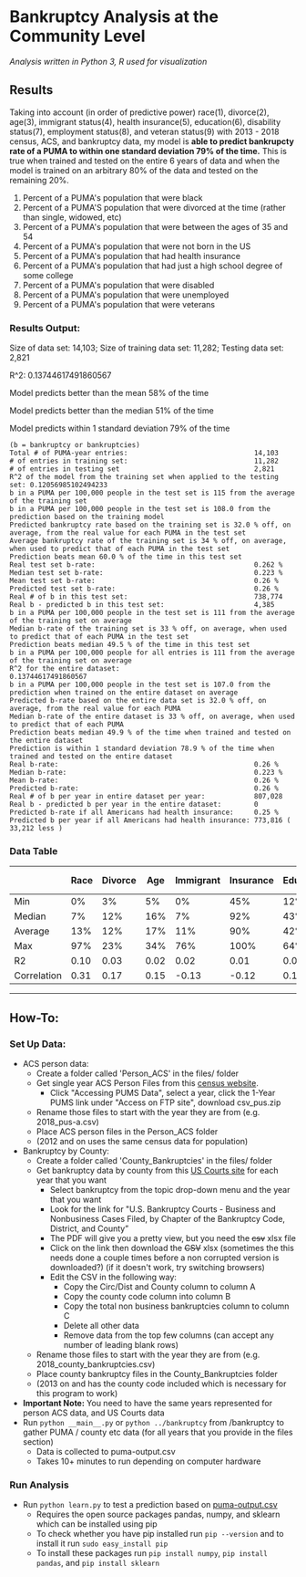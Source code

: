 # Bankruptcy Analysis at the Community Level

*Analysis written in Python 3, R used for visualization*

## Results

Taking into account (in order of predictive power) race(1), divorce(2), age(3), immigrant status(4), health insurance(5), education(6), disability status(7), employment status(8), and veteran status(9) with 2013 - 2018 census, ACS, and bankruptcy data, my model is **able to predict bankrupcty rate of a PUMA to within one standard deviation 79% of the time.** This is true when trained and tested on the entire 6 years of data and when the model is trained on an arbitrary 80% of the data and tested on the remaining 20%.

1) Percent of a PUMA's population that were black
2) Percent of a PUMA'S population that were divorced at the time (rather than single, widowed, etc)
3) Percent of a PUMA's population that were between the ages of 35 and 54
4) Percent of a PUMA's population that were not born in the US
5) Percent of a PUMA's population that had health insurance
6) Percent of a PUMA's population that had just a high school degree of some college
7) Percent of a PUMA's population that were disabled
8) Percent of a PUMA's population that were unemployed
9) Percent of a PUMA's population that were veterans

### Results Output:
Size of data set: 14,103; Size of training data set: 11,282; Testing data set: 2,821

R^2: 0.13744617491860567

Model predicts better than the mean 58% of the time

Model predicts better than the median 51% of the time

Model predicts within 1 standard deviation 79% of the time

```
(b = bankruptcy or bankruptcies)              
Total # of PUMA-year entries:                               14,103              
# of entries in training set:                               11,282              
# of entries in testing set                                 2,821              
R^2 of the model from the training set when applied to the testing set: 0.12056985102494233              
b in a PUMA per 100,000 people in the test set is 115 from the average of the training set              
b in a PUMA per 100,000 people in the test set is 108.0 from the prediction based on the training model              
Predicted bankruptcy rate based on the training set is 32.0 % off, on average, from the real value for each PUMA in the test set              
Average bankruptcy rate of the training set is 34 % off, on average, when used to predict that of each PUMA in the test set              
Prediction beats mean 60.0 % of the time in this test set              
Real test set b-rate:                                       0.262 %              
Median test set b-rate:                                     0.223 %              
Mean test set b-rate:                                       0.26 %              
Predicted test set b-rate:                                  0.26 %              
Real # of b in this test set:                               738,774              
Real b - predicted b in this test set:                      4,385              
b in a PUMA per 100,000 people in the test set is 111 from the average of the training set on average              
Median b-rate of the training set is 33 % off, on average, when used to predict that of each PUMA in the test set              
Prediction beats median 49.5 % of the time in this test set              
b in a PUMA per 100,000 people for all entries is 111 from the average of the training set on average              
R^2 for the entire dataset:                                 0.13744617491860567              
b in a PUMA per 100,000 people in the test set is 107.0 from the prediction when trained on the entire dataset on average              
Predicted b-rate based on the entire data set is 32.0 % off, on average, from the real value for each PUMA              
Median b-rate of the entire dataset is 33 % off, on average, when used to predict that of each PUMA              
Prediction beats median 49.9 % of the time when trained and tested on the entire dataset              
Prediction is within 1 standard deviation 78.9 % of the time when trained and tested on the entire dataset               
Real b-rate:                                                0.26 %              
Median b-rate:                                              0.223 %              
Mean b-rate:                                                0.26 %              
Predicted b-rate:                                           0.26 %              
Real # of b per year in entire dataset per year:            807,028              
Real b - predicted b per year in the entire dataset:        0              
Predicted b-rate if all Americans had health insurance:     0.25 %              
Predicted b per year if all Americans had health insurance: 773,816 ( 33,212 less )
```

### Data Table

|             | Race | Divorce | Age  | Immigrant | Insurance | Education | Disability | Unemployment | Veteran | Bankruptcy  / 100,000 |
|-------------|-------|---------|------|-----------|-----------|-----------|----------|------------|---------|-----------------------|
| Min         | 0%    | 3%      | 5%   | 0%        | 45%       | 12%       | 5%       | 37%        | 0%      | 0                     |
| Median      | 7%    | 12%     | 16%  | 7%        | 92%       | 43%       | 19%      | 65%        | 7%      | 223                   |
| Average     | 13%   | 12%     | 17%  | 11%       | 90%       | 42%       | 19%      | 65%        | 7%      | 260                   |
| Max         | 97%   | 23%     | 34%  | 76%       | 100%      | 64%       | 43%      | 86%        | 50%     |                 1,425 |
| R2          | 0.10  | 0.03    | 0.02 | 0.02      | 0.01      | 0.01      | 0.01     | 0.00       | 0.00    |                       |
| Correlation | 0.31  | 0.17    | 0.15 | -0.13     | -0.12     | 0.10      | 0.09     | -0.05      | 0.04    |                       |

---

## How-To:

### Set Up Data:
* ACS person data:
    * Create a folder called 'Person_ACS' in the files/ folder
    * Get single year ACS Person Files from this [census website](https://www.census.gov/programs-surveys/acs/data/pums.html).
        * Click "Accessing PUMS Data", select a year, click the 1-Year PUMS link under "Access on FTP site", download csv_pus.zip
    * Rename those files to start with the year they are from (e.g. 2018_pus-a.csv)
    * Place ACS person files in the Person_ACS folder
    * (2012 and on uses the same census data for population)
* Bankruptcy by County:
    * Create a folder called 'County_Bankruptcies' in the files/ folder
    * Get bankruptcy data by county from this [US Courts site](https://www.uscourts.gov/report-name/bankruptcy-filings?tn=&pt=All&t=534&m%5Bvalue%5D%5Bmonth%5D=&y%5Bvalue%5D%5Byear%5D=2018) for each year that you want
        * Select bankruptcy from the topic drop-down menu and the year that you want
        * Look for the link for "U.S. Bankruptcy Courts - Business and Nonbusiness Cases Filed, by Chapter of the Bankruptcy Code, District, and County”
        * The PDF will give you a pretty view, but you need the ~~csv~~ xlsx file
        * Click on the link then download the ~~CSV~~ xlsx (sometimes the this needs done a couple times before a non corrupted version is downloaded?) (if it doesn't work, try switching browsers)
        * Edit the CSV in the following way:
            * Copy the Circ/Dist and County column to column A
            * Copy the county code column into column B
            * Copy the total non business bankruptcies column to column C
            * Delete all other data
            * Remove data from the top few columns (can accept any number of leading blank rows)
    * Rename those files to start with the year they are from (e.g. 2018_county_bankruptcies.csv)
    * Place county bankruptcy files in the County_Bankruptcies folder
    * (2013 on and has the county code included which is necessary for this program to work)
* **Important Note:** You need to have the same years represented for person ACS data, and US Courts data
* Run `python __main__.py` or `python ../bankruptcy` from /bankruptcy to gather PUMA / county etc data (for all years that you provide in the files section)
    * Data is collected to puma-output.csv
    * Takes 10+ minutes to run depending on computer hardware

### Run Analysis
* Run `python learn.py` to test a prediction based on [puma-output.csv](./files/puma-output.csv)
    * Requires the open source packages pandas, numpy, and sklearn which can be installed using pip
    * To check whether you have pip installed run `pip --version` and to install it run `sudo easy_install pip`
    * To install these packages run `pip install numpy`, `pip install pandas`, and `pip install sklearn`